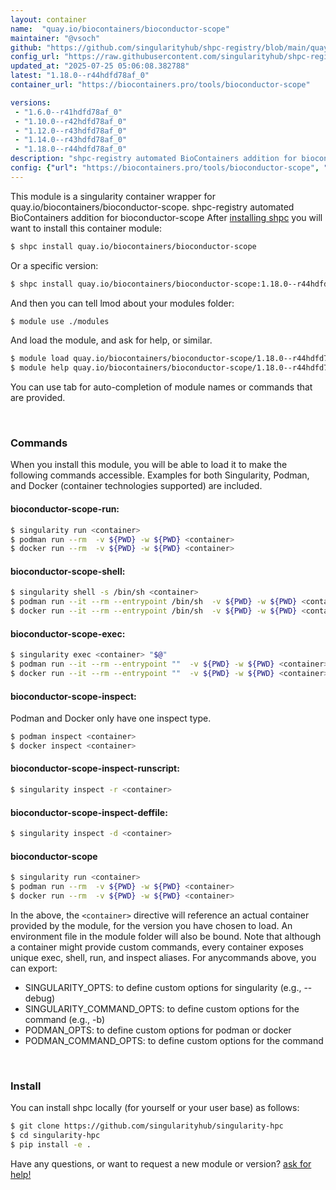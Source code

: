 ```yaml
---
layout: container
name:  "quay.io/biocontainers/bioconductor-scope"
maintainer: "@vsoch"
github: "https://github.com/singularityhub/shpc-registry/blob/main/quay.io/biocontainers/bioconductor-scope/container.yaml"
config_url: "https://raw.githubusercontent.com/singularityhub/shpc-registry/main/quay.io/biocontainers/bioconductor-scope/container.yaml"
updated_at: "2025-07-25 05:06:08.382788"
latest: "1.18.0--r44hdfd78af_0"
container_url: "https://biocontainers.pro/tools/bioconductor-scope"

versions:
 - "1.6.0--r41hdfd78af_0"
 - "1.10.0--r42hdfd78af_0"
 - "1.12.0--r43hdfd78af_0"
 - "1.14.0--r43hdfd78af_0"
 - "1.18.0--r44hdfd78af_0"
description: "shpc-registry automated BioContainers addition for bioconductor-scope"
config: {"url": "https://biocontainers.pro/tools/bioconductor-scope", "maintainer": "@vsoch", "description": "shpc-registry automated BioContainers addition for bioconductor-scope", "latest": {"1.18.0--r44hdfd78af_0": "sha256:1e97491d556d8da779053e692b9b9a0aff8ff4d853cf9ec2a337880fb49f8d5c"}, "tags": {"1.6.0--r41hdfd78af_0": "sha256:c9d481b2cdf07962e53df2e07a7ed0e0d22f72bb68565e3986d2da7ca42c11d8", "1.10.0--r42hdfd78af_0": "sha256:bd6bd383d186ac5dcf78ba04782cf68bfba590b165ba510e9532f0fbaf62080d", "1.12.0--r43hdfd78af_0": "sha256:81a46b53caae17377a6181d2e8caa06854302b119d409ea3b5acf1fb1f6656e3", "1.14.0--r43hdfd78af_0": "sha256:34641618d0205c50f5f14a40f9100d2290cfb1d2cf5159cda4ee5ab060ece5bb", "1.18.0--r44hdfd78af_0": "sha256:1e97491d556d8da779053e692b9b9a0aff8ff4d853cf9ec2a337880fb49f8d5c"}, "docker": "quay.io/biocontainers/bioconductor-scope"}
---
```


This module is a singularity container wrapper for quay.io/biocontainers/bioconductor-scope.
shpc-registry automated BioContainers addition for bioconductor-scope
After [installing shpc](#install) you will want to install this container module:


```bash
$ shpc install quay.io/biocontainers/bioconductor-scope
```

Or a specific version:

```bash
$ shpc install quay.io/biocontainers/bioconductor-scope:1.18.0--r44hdfd78af_0
```

And then you can tell lmod about your modules folder:

```bash
$ module use ./modules
```

And load the module, and ask for help, or similar.

```bash
$ module load quay.io/biocontainers/bioconductor-scope/1.18.0--r44hdfd78af_0
$ module help quay.io/biocontainers/bioconductor-scope/1.18.0--r44hdfd78af_0
```

You can use tab for auto-completion of module names or commands that are provided.

<br>

### Commands

When you install this module, you will be able to load it to make the following commands accessible.
Examples for both Singularity, Podman, and Docker (container technologies supported) are included.

#### bioconductor-scope-run:

```bash
$ singularity run <container>
$ podman run --rm  -v ${PWD} -w ${PWD} <container>
$ docker run --rm  -v ${PWD} -w ${PWD} <container>
```

#### bioconductor-scope-shell:

```bash
$ singularity shell -s /bin/sh <container>
$ podman run --it --rm --entrypoint /bin/sh  -v ${PWD} -w ${PWD} <container>
$ docker run --it --rm --entrypoint /bin/sh  -v ${PWD} -w ${PWD} <container>
```

#### bioconductor-scope-exec:

```bash
$ singularity exec <container> "$@"
$ podman run --it --rm --entrypoint ""  -v ${PWD} -w ${PWD} <container> "$@"
$ docker run --it --rm --entrypoint ""  -v ${PWD} -w ${PWD} <container> "$@"
```

#### bioconductor-scope-inspect:

Podman and Docker only have one inspect type.

```bash
$ podman inspect <container>
$ docker inspect <container>
```

#### bioconductor-scope-inspect-runscript:

```bash
$ singularity inspect -r <container>
```

#### bioconductor-scope-inspect-deffile:

```bash
$ singularity inspect -d <container>
```



#### bioconductor-scope

```bash
$ singularity run <container>
$ podman run --rm  -v ${PWD} -w ${PWD} <container>
$ docker run --rm  -v ${PWD} -w ${PWD} <container>
```


In the above, the `<container>` directive will reference an actual container provided
by the module, for the version you have chosen to load. An environment file in the
module folder will also be bound. Note that although a container
might provide custom commands, every container exposes unique exec, shell, run, and
inspect aliases. For anycommands above, you can export:

 - SINGULARITY_OPTS: to define custom options for singularity (e.g., --debug)
 - SINGULARITY_COMMAND_OPTS: to define custom options for the command (e.g., -b)
 - PODMAN_OPTS: to define custom options for podman or docker
 - PODMAN_COMMAND_OPTS: to define custom options for the command

<br>

### Install

You can install shpc locally (for yourself or your user base) as follows:

```bash
$ git clone https://github.com/singularityhub/singularity-hpc
$ cd singularity-hpc
$ pip install -e .
```

Have any questions, or want to request a new module or version? [ask for help!](https://github.com/singularityhub/singularity-hpc/issues)